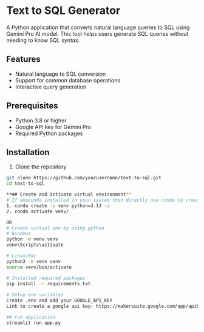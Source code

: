 # Text to SQL Generator

A Python application that converts natural language queries to SQL using Gemini Pro AI model. This tool helps users generate SQL queries without needing to know SQL syntax.

## Features

- Natural language to SQL conversion
- Support for common database operations
- Interactive query generation

## Prerequisites

- Python 3.8 or higher
- Google API key for Gemini Pro
- Required Python packages

## Installation

1. Clone the repository
```bash
git clone https://github.com/yourusername/text-to-sql.git
cd text-to-sql

**## Create and activate virtual environment**
# If anaconda installed in your system then directly use conda to create virtual env
1. conda create -p venv python=3.13 -y
2. conda activate venv/

OR
# Create virtual env by using python
# Windows
python -m venv venv
venv\Scripts\activate

# Linux/Mac
python3 -m venv venv
source venv/bin/activate

# Installed required packages
pip install -r requirements.txt
 
# Setup env variables
Create .env and add your GOOGLE_API_KEY
Link to create a google api key: https://makersuite.google.com/app/apikey

## run application
streamlit run app.py



